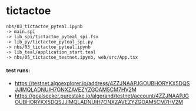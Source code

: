 # tictactoe

```
nbs/03_tictactoe_pyteal.ipynb
-> main.spi
-> lib_spi/tictactoe_pyteal_spi.fsx
-> lib_py/tictactoe_pyteal_spi.py
-> nbs/03_tictactoe_pyteal.ipynb
-> lib_teal/application_start.teal
-> nbs/05_tictactoe_testnet.ipynb, web/src/App.tsx
```

#### test runs:
- https://testnet.algoexplorer.io/address/4ZZJNAAPJGOUBHORYKX5DQSJJIMQLADNUIH7ONXZAVEZYZGOAM5CM7HV2M
- https://goalseeker.purestake.io/algorand/testnet/account/4ZZJNAAPJGOUBHORYKX5DQSJJIMQLADNUIH7ONXZAVEZYZGOAM5CM7HV2M

